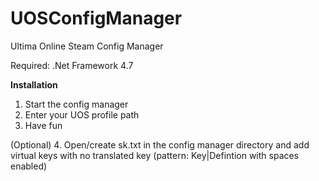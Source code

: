 # UOSConfigManager
Ultima Online Steam Config Manager

Required: .Net Framework 4.7

**Installation**
1. Start the config manager
2. Enter your UOS profile path
3. Have fun

(Optional)
4. Open/create sk.txt in the config manager directory and add virtual keys with no translated key (pattern: Key|Defintion with spaces enabled)
